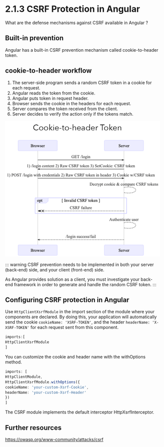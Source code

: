 # 2.1.3 CSRF Protection in Angular 

What are the defense mechanisms against CSRF available in Angular ?

## Built-in prevention

Angular has a built-in CSRF prevention mechanism called cookie-to-header token.

## cookie-to-header workflow

1. The server-side program sends a random CSRF token in a cookie for each request.
2. Angular reads the token from the cookie.
3. Angular puts token in request header.
4. Browser sends the cookie in the headers for each request.
4. Server compares the token received from the client.
5. Server decides to verify the action only if the tokens match.

![cookie-to-header](../../assets/cookie-to-header.png)

::: warning
CSRF prevention needs to be implemented in both your server (back-end) side, and your client (front-end) side.

As Angular provides solution as a client, you must investigate your back-end framework in order to generate and handle the random CSRF token.
:::

## Configuring CSRF protection in Angular

Use `HttpClientXsrfModule` in the import section of the module where your components are declared.
By doing this, your application will automatically send the cookie `cookieName: 'XSRF-TOKEN'`, and the header `headerName: 'X-XSRF-TOKEN'` for each request sent from this component.

``` typescript
imports:[
HttpClientXsrfModule
]
```

You can customize the cookie and header name with the withOptions method.

``` typescript
imports: [
HttpClientModule,
HttpClientXsrfModule.withOptions({
cookieName: 'your-custom-Xsrf-Cookie',
headerName: 'your-custom-Xsrf-Header'
})
]
```

The CSRF module implements the default interceptor HttpXsrfInterceptor.

## Further resources

https://owasp.org/www-community/attacks/csrf